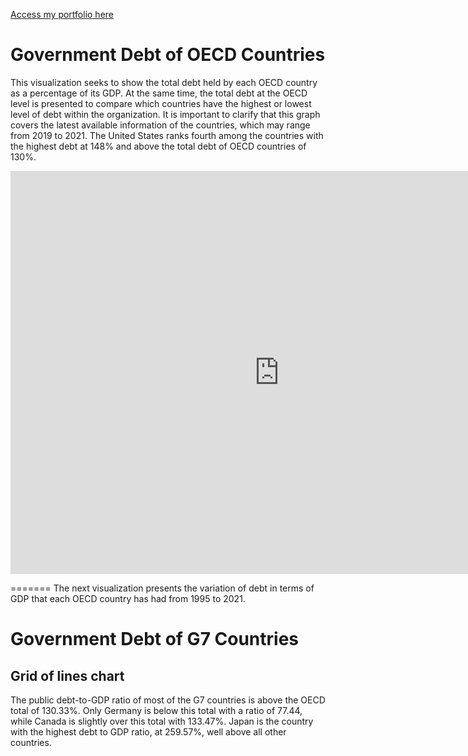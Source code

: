 [Access my portfolio here](/README.md)

# Government Debt of OECD Countries

This visualization seeks to show the total debt held by each OECD country as a percentage of its GDP. At the same time, the total debt at the OECD level is presented to compare which countries have the highest or lowest level of debt within the organization. It is important to clarify that this graph covers the latest available information of the countries, which may range from 2019 to 2021. The United States ranks fourth among the countries with the highest debt at 148% and above the total debt of OECD countries of 130%. 

<iframe src="https://data.oecd.org/chart/6Sdv" width="860" height="645" style="border: 0" mozallowfullscreen="true" webkitallowfullscreen="true" allowfullscreen="true"><a href="https://data.oecd.org/chart/6Sdv" target="_blank">OECD Chart: General government debt, Total, % of GDP, Annual, 2021</a></iframe>

=======
The next visualization presents the variation of debt in terms of GDP that each OECD country has had from 1995 to 2021.

<div class="flourish-embed flourish-chart" data-src="visualisation/11719903"><script src="https://public.flourish.studio/resources/embed.js"></script></div>

# Government Debt of G7 Countries

## Grid of lines chart

The public debt-to-GDP ratio of most of the G7 countries is above the OECD total of 130.33%. Only Germany is below this total with a ratio of 77.44, while Canada is slightly over this total with 133.47%. Japan is the country with the highest debt to GDP ratio, at 259.57%, well above all other countries.

<div class="flourish-embed flourish-chart" data-src="visualisation/11719085"><script src="https://public.flourish.studio/resources/embed.js"></script></div>

